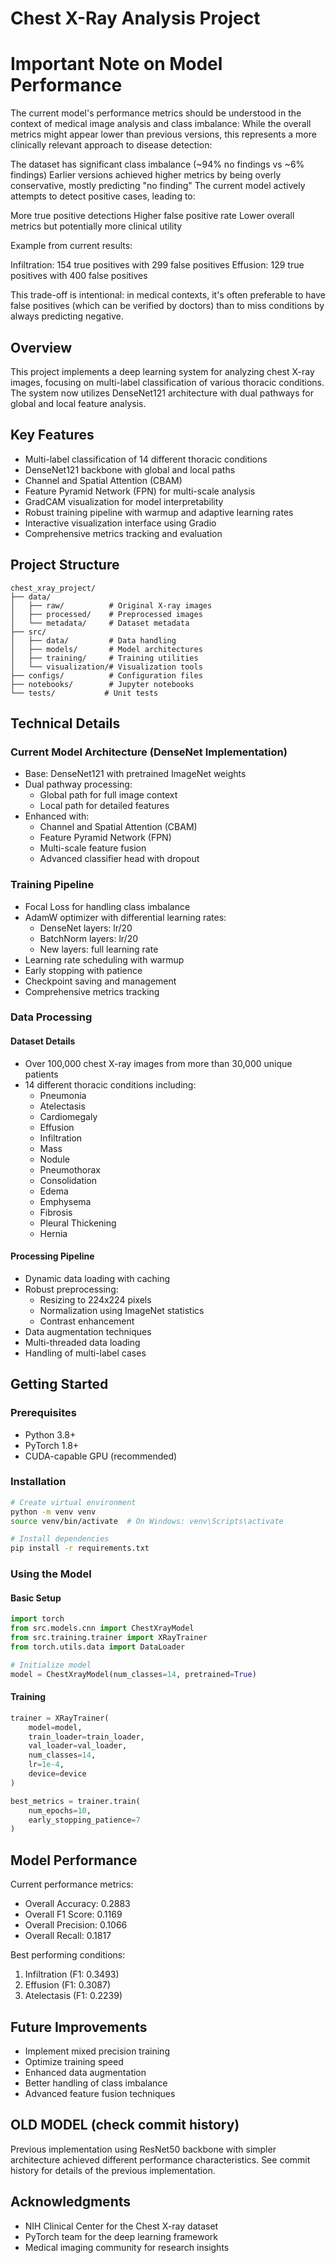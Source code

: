 # Chest X-Ray Analysis Project

# Important Note on Model Performance
The current model's performance metrics should be understood in the context of medical image analysis and class imbalance:
While the overall metrics might appear lower than previous versions, this represents a more clinically relevant approach to disease detection:

The dataset has significant class imbalance (~94% no findings vs ~6% findings)
Earlier versions achieved higher metrics by being overly conservative, mostly predicting "no finding"
The current model actively attempts to detect positive cases, leading to:

More true positive detections
Higher false positive rate
Lower overall metrics but potentially more clinical utility



Example from current results:

Infiltration: 154 true positives with 299 false positives
Effusion: 129 true positives with 400 false positives

This trade-off is intentional: in medical contexts, it's often preferable to have false positives (which can be verified by doctors) than to miss conditions by always predicting negative.

## Overview
This project implements a deep learning system for analyzing chest X-ray images, focusing on multi-label classification of various thoracic conditions. The system now utilizes DenseNet121 architecture with dual pathways for global and local feature analysis.

## Key Features
- Multi-label classification of 14 different thoracic conditions
- DenseNet121 backbone with global and local paths
- Channel and Spatial Attention (CBAM)
- Feature Pyramid Network (FPN) for multi-scale analysis
- GradCAM visualization for model interpretability
- Robust training pipeline with warmup and adaptive learning rates
- Interactive visualization interface using Gradio
- Comprehensive metrics tracking and evaluation

## Project Structure
```
chest_xray_project/
├── data/
│   ├── raw/          # Original X-ray images
│   ├── processed/    # Preprocessed images
│   └── metadata/     # Dataset metadata
├── src/
│   ├── data/         # Data handling
│   ├── models/       # Model architectures
│   ├── training/     # Training utilities
│   └── visualization/# Visualization tools
├── configs/          # Configuration files
├── notebooks/        # Jupyter notebooks
└── tests/           # Unit tests
```

## Technical Details

### Current Model Architecture (DenseNet Implementation)
- Base: DenseNet121 with pretrained ImageNet weights
- Dual pathway processing:
  - Global path for full image context
  - Local path for detailed features
- Enhanced with:
  - Channel and Spatial Attention (CBAM)
  - Feature Pyramid Network (FPN)
  - Multi-scale feature fusion
  - Advanced classifier head with dropout

### Training Pipeline
- Focal Loss for handling class imbalance
- AdamW optimizer with differential learning rates:
  - DenseNet layers: lr/20
  - BatchNorm layers: lr/20
  - New layers: full learning rate
- Learning rate scheduling with warmup
- Early stopping with patience
- Checkpoint saving and management
- Comprehensive metrics tracking

### Data Processing

#### Dataset Details
- Over 100,000 chest X-ray images from more than 30,000 unique patients
- 14 different thoracic conditions including:
  - Pneumonia
  - Atelectasis
  - Cardiomegaly
  - Effusion
  - Infiltration
  - Mass
  - Nodule
  - Pneumothorax
  - Consolidation
  - Edema
  - Emphysema
  - Fibrosis
  - Pleural Thickening
  - Hernia

#### Processing Pipeline
- Dynamic data loading with caching
- Robust preprocessing:
  - Resizing to 224x224 pixels
  - Normalization using ImageNet statistics
  - Contrast enhancement
- Data augmentation techniques
- Multi-threaded data loading
- Handling of multi-label cases

## Getting Started

### Prerequisites
- Python 3.8+
- PyTorch 1.8+
- CUDA-capable GPU (recommended)

### Installation
```bash
# Create virtual environment
python -m venv venv
source venv/bin/activate  # On Windows: venv\Scripts\activate

# Install dependencies
pip install -r requirements.txt
```

### Using the Model

#### Basic Setup
```python
import torch
from src.models.cnn import ChestXrayModel
from src.training.trainer import XRayTrainer
from torch.utils.data import DataLoader

# Initialize model
model = ChestXrayModel(num_classes=14, pretrained=True)
```

#### Training
```python
trainer = XRayTrainer(
    model=model,
    train_loader=train_loader,
    val_loader=val_loader,
    num_classes=14,
    lr=1e-4,
    device=device
)

best_metrics = trainer.train(
    num_epochs=10,
    early_stopping_patience=7
)
```

## Model Performance
Current performance metrics:
- Overall Accuracy: 0.2883
- Overall F1 Score: 0.1169
- Overall Precision: 0.1066
- Overall Recall: 0.1817

Best performing conditions:
1. Infiltration (F1: 0.3493)
2. Effusion (F1: 0.3087)
3. Atelectasis (F1: 0.2239)

## Future Improvements
- Implement mixed precision training
- Optimize training speed
- Enhanced data augmentation
- Better handling of class imbalance
- Advanced feature fusion techniques

## OLD MODEL (check commit history)
Previous implementation using ResNet50 backbone with simpler architecture achieved different performance characteristics. See commit history for details of the previous implementation.

## Acknowledgments
- NIH Clinical Center for the Chest X-ray dataset
- PyTorch team for the deep learning framework
- Medical imaging community for research insights